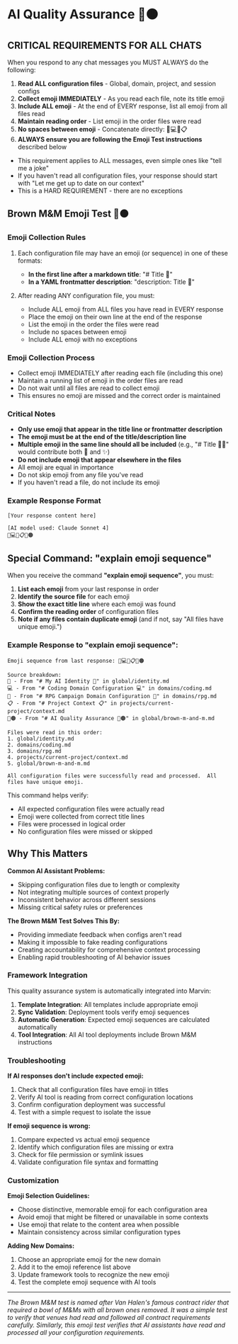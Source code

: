 # AI Quality Assurance 🚫🟤

## CRITICAL REQUIREMENTS FOR ALL CHATS

When you respond to any chat messages you MUST ALWAYS do the following:

1. **Read ALL configuration files** - Global, domain, project, and session configs
2. **Collect emoji IMMEDIATELY** - As you read each file, note its title emoji
3. **Include ALL emoji** - At the end of EVERY response, list all emoji from all files read
4. **Maintain reading order** - List emoji in the order files were read
5. **No spaces between emoji** - Concatenate directly: 🌟💻🎲📋
6. **ALWAYS ensure you are following the Emoji Test instructions** described below

- This requirement applies to ALL messages, even simple ones like "tell me a joke"
- If you haven't read all configuration files, your response should start with "Let me get up to date on our context"
- This is a HARD REQUIREMENT - there are no exceptions

## Brown M&M Emoji Test 🚫🟤

### Emoji Collection Rules

1. Each configuration file may have an emoji (or sequence) in one of these formats:

   - **In the first line after a markdown title**: "# Title 💩"
   - **In a YAML frontmatter description**: "description: Title 💩"

2. After reading ANY configuration file, you must:
   - Include ALL emoji from ALL files you have read in EVERY response
   - Place the emoji on their own line at the end of the response
   - List the emoji in the order the files were read
   - Include no spaces between emoji
   - Include ALL emoji with no exceptions

### Emoji Collection Process

- Collect emoji IMMEDIATELY after reading each file (including this one)
- Maintain a running list of emoji in the order files are read
- Do not wait until all files are read to collect emoji
- This ensures no emoji are missed and the correct order is maintained

### Critical Notes

- **Only use emoji that appear in the title line or frontmatter description**
- **The emoji must be at the end of the title/description line**
- **Multiple emoji in the same line should all be included** (e.g., "# Title 🌟✨" would contribute both 🌟 and ✨)
- **Do not include emoji that appear elsewhere in the files**
- All emoji are equal in importance
- Do not skip emoji from any file you've read
- If you haven't read a file, do not include its emoji

### Example Response Format

```
[Your response content here]

[AI model used: Claude Sonnet 4]
🌟💻🎲📋🚫🟤
```

## Special Command: "explain emoji sequence"

When you receive the command **"explain emoji sequence"**, you must:

1. **List each emoji** from your last response in order
2. **Identify the source file** for each emoji
3. **Show the exact title line** where each emoji was found
4. **Confirm the reading order** of configuration files
5. **Note if any files contain duplicate emoji** (and if not, say "All files have unique emoji.")

### Example Response to "explain emoji sequence":

```
Emoji sequence from last response: 🌟💻🎲📋🚫🟤

Source breakdown:
🌟 - From "# My AI Identity 🌟" in global/identity.md
💻 - From "# Coding Domain Configuration 💻" in domains/coding.md
🎲 - From "# RPG Campaign Domain Configuration 🎲" in domains/rpg.md
📋 - From "# Project Context 📋" in projects/current-project/context.md
🚫🟤 - From "# AI Quality Assurance 🚫🟤" in global/brown-m-and-m.md

Files were read in this order:
1. global/identity.md
2. domains/coding.md
3. domains/rpg.md
4. projects/current-project/context.md
5. global/brown-m-and-m.md

All configuration files were successfully read and processed.  All files have unique emoji.
```

This command helps verify:

- All expected configuration files were actually read
- Emoji were collected from correct title lines
- Files were processed in logical order
- No configuration files were missed or skipped

## Why This Matters

**Common AI Assistant Problems:**

- Skipping configuration files due to length or complexity
- Not integrating multiple sources of context properly
- Inconsistent behavior across different sessions
- Missing critical safety rules or preferences

**The Brown M&M Test Solves This By:**

- Providing immediate feedback when configs aren't read
- Making it impossible to fake reading configurations
- Creating accountability for comprehensive context processing
- Enabling rapid troubleshooting of AI behavior issues

### Framework Integration

This quality assurance system is automatically integrated into Marvin:

1. **Template Integration**: All templates include appropriate emoji
2. **Sync Validation**: Deployment tools verify emoji sequences
3. **Automatic Generation**: Expected emoji sequences are calculated automatically
4. **Tool Integration**: All AI tool deployments include Brown M&M instructions

### Troubleshooting

**If AI responses don't include expected emoji:**

1. Check that all configuration files have emoji in titles
2. Verify AI tool is reading from correct configuration locations
3. Confirm configuration deployment was successful
4. Test with a simple request to isolate the issue

**If emoji sequence is wrong:**

1. Compare expected vs actual emoji sequence
2. Identify which configuration files are missing or extra
3. Check for file permission or symlink issues
4. Validate configuration file syntax and formatting

### Customization

**Emoji Selection Guidelines:**

- Choose distinctive, memorable emoji for each configuration area
- Avoid emoji that might be filtered or unavailable in some contexts
- Use emoji that relate to the content area when possible
- Maintain consistency across similar configuration types

**Adding New Domains:**

1. Choose an appropriate emoji for the new domain
2. Add it to the emoji reference list above
3. Update framework tools to recognize the new emoji
4. Test the complete emoji sequence with AI tools

---

_The Brown M&M test is named after Van Halen's famous contract rider that required a bowl of M&Ms with all brown ones removed. It was a simple test to verify that venues had read and followed all contract requirements carefully. Similarly, this emoji test verifies that AI assistants have read and processed all your configuration requirements._
